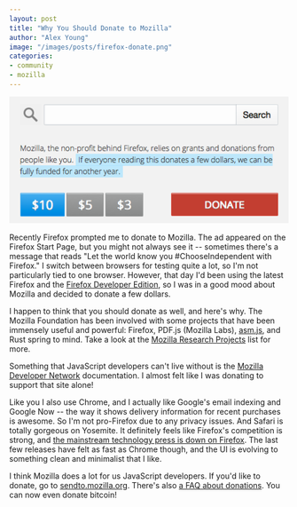 ```yaml
---
layout: post
title: "Why You Should Donate to Mozilla"
author: "Alex Young"
image: "/images/posts/firefox-donate.png"
categories: 
- community
- mozilla
---
```


![Firefox donations](/images/posts/firefox-donate.png)

Recently Firefox prompted me to donate to Mozilla.  The ad appeared on the Firefox Start Page, but you might not always see it -- sometimes there's a message that reads "Let the world know you #ChooseIndependent with Firefox."  I switch between browsers for testing quite a lot, so I'm not particularly tied to one browser.  However, that day I'd been using the latest Firefox and the [Firefox Developer Edition](https://www.mozilla.org/en-US/firefox/developer/), so I was in a good mood about Mozilla and decided to donate a few dollars.

I happen to think that you should donate as well, and here's why.  The Mozilla Foundation has been involved with some projects that have been immensely useful and powerful: Firefox, PDF.js (Mozilla Labs), [asm.js](https://github.com/dherman/asm.js), and Rust spring to mind.  Take a look at the [Mozilla Research Projects](https://www.mozilla.org/en-US/research/projects/) list for more.

Something that JavaScript developers can't live without is the [Mozilla Developer Network](https://developer.mozilla.org/en-US/) documentation.  I almost felt like I was donating to support that site alone!

Like you I also use Chrome, and I actually like Google's email indexing and Google Now -- the way it shows delivery information for recent purchases is awesome.  So I'm not pro-Firefox due to any privacy issues.  And Safari is totally gorgeous on Yosemite.  It definitely feels like Firefox's competition is strong, and [the mainstream technology press is down on Firefox](http://techcrunch.com/2014/11/28/whats-next-for-firefox/).  The last few releases have felt as fast as Chrome though, and the UI is evolving to something clean and minimalist that I like.

I think Mozilla does a lot for us JavaScript developers.  If you'd like to donate, go to [sendto.mozilla.org](https://sendto.mozilla.org/page/contribute/givenow-seq#page-1).  There's also [a FAQ about donations](https://wiki.mozilla.org/Donate).  You can now even donate bitcoin!
